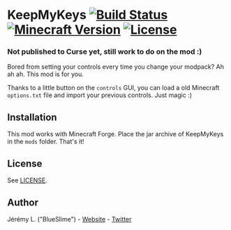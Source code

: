 # KeepMyKeys [![Build Status](https://img.shields.io/travis/com/giIamBlueSlime/KeepMyKeys/master.svg?style=flat-square)](https://travis-ci.com/IamBlueSlime/KeepMyKeys) [![Minecraft Version](https://img.shields.io/badge/minecraft%20version-1.12.2-red.svg?style=flat-square)](https://github.com/IamBlueSlime/KeepMyKeys) [![License](https://img.shields.io/badge/license-Ce--CILL--B-blue.svg?style=flat-square)](LICENSE.txt)

### Not published to Curse yet, still work to do on the mod :)

Bored from setting your controls every time you change your modpack? Ah ah ah. This mod is for you.

Thanks to a little button on the `controls` GUI, you can load a old Minecraft `options.txt` file and import your previous controls. Just magic :)


## Installation

This mod works with Minecraft Forge. Place the jar archive of KeepMyKeys in the `mods` folder. That's it!


## License

See [LICENSE](LICENSE).


## Author

Jérémy L. ("BlueSlime") - [Website](https://blueslime.fr) - [Twitter](https://twitter.com/iamblueslime)